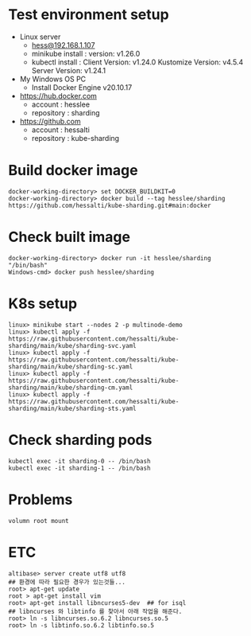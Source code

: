 # Test environment setup
- Linux server
  - hess@192.168.1.107
  - minikube install : version: v1.26.0
  - kubectl install : Client Version: v1.24.0  Kustomize Version: v4.5.4  Server Version: v1.24.1
- My Windows OS PC
  - Install Docker Engine v20.10.17
- https://hub.docker.com
  - account : hesslee
  - repository : sharding
- https://github.com
  - account : hessalti
  - repository : kube-sharding

# Build docker image
```
docker-working-directory> set DOCKER_BUILDKIT=0
docker-working-directory> docker build --tag hesslee/sharding https://github.com/hessalti/kube-sharding.git#main:docker
```

# Check built image
```
docker-working-directory> docker run -it hesslee/sharding   "/bin/bash"
Windows-cmd> docker push hesslee/sharding
```

# K8s setup
```
linux> minikube start --nodes 2 -p multinode-demo
linux> kubectl apply -f https://raw.githubusercontent.com/hessalti/kube-sharding/main/kube/sharding-svc.yaml
linux> kubectl apply -f https://raw.githubusercontent.com/hessalti/kube-sharding/main/kube/sharding-sc.yaml
linux> kubectl apply -f https://raw.githubusercontent.com/hessalti/kube-sharding/main/kube/sharding-cm.yaml
linux> kubectl apply -f https://raw.githubusercontent.com/hessalti/kube-sharding/main/kube/sharding-sts.yaml
```

# Check sharding pods
```
kubectl exec -it sharding-0 -- /bin/bash
kubectl exec -it sharding-1 -- /bin/bash
```

# Problems
```
volumn root mount
```

# ETC
```
altibase> server create utf8 utf8
## 환경에 따라 필요한 경우가 있는것들... 
root> apt-get update
root > apt-get install vim
root> apt-get install libncurses5-dev  ## for isql
## libncurses 와 libtinfo 를 찾아서 아래 작업을 해준다.
root> ln -s libncurses.so.6.2 libncurses.so.5
root> ln -s libtinfo.so.6.2 libtinfo.so.5
```
